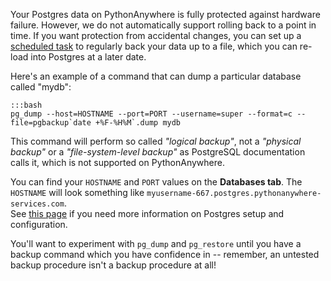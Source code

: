 
<!--
.. title: How to implement regular Postgres backups on PythonAnywhere
.. slug: RegularPostgresBackups
.. date: 2015-05-13 14:35:28 UTC+01:00
.. tags:
.. category:
.. link:
.. description:
.. type: text
-->

Your Postgres data on PythonAnywhere is fully protected against hardware
failure. However, we do not automatically support rolling back to a point in
time. If you want protection from accidental changes, you can set up a [scheduled 
task](https://help.pythonanywhere.com/pages/ScheduledTasks/) to regularly back 
your data up to a file, which you can re-load into
Postgres at a later date.

Here's an example of a command that can dump a particular database called
"mydb":

    :::bash
    pg_dump --host=HOSTNAME --port=PORT --username=super --format=c --file=pgbackup`date +%F-%H%M`.dump mydb

This command will perform so called _"logical backup"_, not a _"physical
backup"_ or a _"file-system-level backup"_ as PostgreSQL documentation calls it,
which is not supported on PythonAnywhere.

You can find your `HOSTNAME` and `PORT` values on the **Databases tab**. The
`HOSTNAME` will look something like `myusername-667.postgres.pythonanywhere-services.com`.  
See [this page](https://help.pythonanywhere.com/pages/PostgresGettingStarted/)
if you need more information on Postgres setup and configuration.

You'll want to experiment with `pg_dump` and `pg_restore` until you have a
backup command which you have confidence in -- remember, an untested backup
procedure isn't a backup procedure at all!
